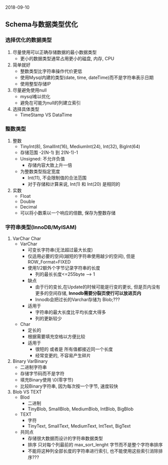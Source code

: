 2018-09-10

## Schema与数据类型优化

### 选择优化的数据类型
1. 尽量使用可以正确存储数据的最小数据类型
    - 更小的数据类型通常占用更小的磁盘, 内存, CPU
2. 简单就好
    - 整数类型比字符串操作代价更低
    - 使用Mysql内建的类型(date, time, dateTime)而不是字符串表示日期
    - 使用整型存储IP
3. 尽量避免使用null
    - mysql难以优化
    - 避免在可能为null的列建立索引
4. 选择具体类型
    - TimeStamp VS DataTime
    
### 整数类型
1. 整数
    - TinyInt(8), SmallInt(16), MediumInt(24), Int(32), BigInt(64)
    - 存储范围 -2(N-1) 到 2(N-1)-1
    - Unsigned: 不允许负值
        - 存储内容大致上升一倍
    - 为整数类型指定宽度
        - Int(11), 不会限制值的合法范围
        - 对于存储和计算来说, Int(1) 和 Int(20) 是相同的
2. 实数
    - Float
    - Double
    - Decimal
    - 可以将小数乘以一个响应的倍数, 保存为整数存储
    
### 字符串类型(InnoDB/MyISAM)
1. VarChar  Char
    - VarChar
        - 可变长字符串(无法超过最大长度)
        - 仅适用必要的空间(越短的字符串使用越少的空间), 但是 ROW_Format=FIXED
        - 使用1/2额外个字节记录字符串的长度
            - 列的最长长度<=255byte --> 1
        - 缺点
            - 由于行的变长,在Update的时候可能是行变的更长, 但是页内没有更多的空间存储, **Innodb需要分裂页使行可以放进页内**
            - Innodb会把过长的Varchar存储为 Blob;???
        - 适用于
            - 字符串的最大长度比平均长度大得多
            - 列的更新较少
    - Char
        - 定长的
        - 根据需要填充空格以方便比较
        - 适用于
            - 很短的 或者是 所有值都接近同一个长度
            - 经常变更的, 不容易产生碎片
3. Binary VarBinary
    - 二进制字符串
    - 存储字节码而不是字符
    - 填充Binary使用 \0(零字节)
    - 比较Binary字符串, 因为每次按一个字节, 速度较快
4. Blob  VS  TEXT
    - Blod
        - 二进制
        - TinyBlob, SmallBlob, MediumBlob, IntBlob, BigBlob
    - TEXT
        - 字符
        - TinyText, SmallText, MediumText, IntText, BigText
    - 共同点
        - 存储很大数据而设计的字符串数据类型
        - 排序 只对每个列最前的 max_sort_lenght 字节而不是整个字符串排序
        - 不能将这种列全部长度的字符串进行索引, 也不能使用这些索引消除排序???